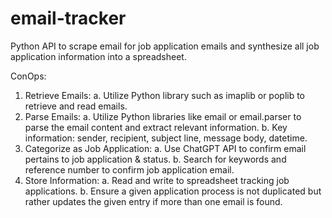 # email-tracker
Python API to scrape email for job application emails and synthesize all job application information into a spreadsheet.

ConOps:
1.	Retrieve Emails:
  a.	Utilize Python library such as imaplib or poplib to retrieve and read emails.
2.	Parse Emails:
  a.	Utilize Python libraries like email or email.parser to parse the email content and extract relevant information.
  b.	Key information: sender, recipient, subject line, message body, datetime.
3.	Categorize as Job Application:
  a.	Use ChatGPT API to confirm email pertains to job application & status.
  b.	Search for keywords and reference number to confirm job application email.
4.	Store Information:
  a.	Read and write to spreadsheet tracking job applications.
  b.	Ensure a given application process is not duplicated but rather updates the given entry if more than one email is found.
